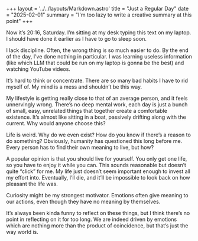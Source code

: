 +++
layout = '../../layouts/Markdown.astro'
title = "Just a Regular Day"
date = "2025-02-01"
summary = "I'm too lazy to write a creative summary at this point"
+++

Now it’s 20:16, Saturday. I’m sitting at my desk typing this text on my laptop. I should have done it earlier as I have to go to sleep soon.

I lack discipline. Often, the wrong thing is so much easier to do. By the end of the day, I’ve done nothing in particular. I was learning useless information (like which LLM that could be run on my laptop is gonna be the best) and watching YouTube videos.

It’s hard to think or concentrate. There are so many bad habits I have to rid myself of. My mind is a mess and shouldn’t be this way.

My lifestyle is getting really close to that of an average person, and it feels unnervingly wrong. There’s no deep mental work, each day is just a bunch of small, easy, unrelated things that together create a comfortable existence. It’s almost like sitting in a boat, passively drifting along with the current. Why would anyone choose this?

Life is weird. Why do we even exist? How do you know if there’s a reason to do something? Obviously, humanity has questioned this long before me. Every person has to find their own meaning to live, but how?

A popular opinion is that you should live for yourself. You only get one life, so you have to enjoy it while you can. This sounds reasonable but doesn’t quite “click” for me. My life just doesn’t seem important enough to invest all my effort into. Eventually, I’ll die, and it’ll be impossible to look back on how pleasant the life was.

Curiosity might be my strongest motivator. Emotions often give meaning to our actions, even though they have no meaning by themselves.

It’s always been kinda funny to reflect on these things, but I think there’s no point in reflecting on it for too long. We are indeed driven by emotions which are nothing more than the product of coincidence, but that’s just the way world is.